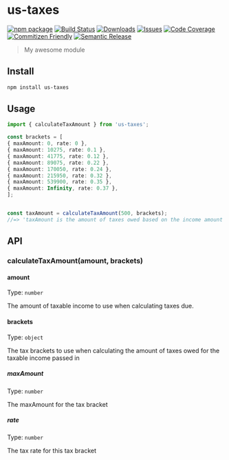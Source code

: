 # us-taxes

[![npm package][npm-img]][npm-url]
[![Build Status][build-img]][build-url]
[![Downloads][downloads-img]][downloads-url]
[![Issues][issues-img]][issues-url]
[![Code Coverage][codecov-img]][codecov-url]
[![Commitizen Friendly][commitizen-img]][commitizen-url]
[![Semantic Release][semantic-release-img]][semantic-release-url]

> My awesome module

## Install

```bash
npm install us-taxes
```

## Usage

```ts
import { calculateTaxAmount } from 'us-taxes';

const brackets = [
{ maxAmount: 0, rate: 0 },
{ maxAmount: 10275, rate: 0.1 },
{ maxAmount: 41775, rate: 0.12 },
{ maxAmount: 89075, rate: 0.22 },
{ maxAmount: 170050, rate: 0.24 },
{ maxAmount: 215950, rate: 0.32 },
{ maxAmount: 539900, rate: 0.35 },
{ maxAmount: Infinity, rate: 0.37 },
];


const taxAmount = calculateTaxAmount(500, brackets);
//=> 'taxAmount is the amount of taxes owed based on the income amount passed in'
```

## API

### calculateTaxAmount(amount, brackets)

#### amount

Type: `number`

The amount of taxable income to use when calculating taxes due.

#### brackets

Type: `object`

The tax brackets to use when calculating the amount of taxes owed for the taxable income passed in

##### maxAmount

Type: `number`

The maxAmount for the tax bracket

##### rate

Type: `number`

The tax rate for this tax bracket

[build-img]:https://github.com/jrusso1020/us-taxes/actions/workflows/release.yml/badge.svg
[build-url]:https://github.com/jrusso1020/us-taxes/actions/workflows/release.yml
[downloads-img]:https://img.shields.io/npm/dt/us-taxes
[downloads-url]:https://www.npmtrends.com/us-taxes
[npm-img]:https://img.shields.io/npm/v/us-taxes
[npm-url]:https://www.npmjs.com/package/us-taxes
[issues-img]:https://img.shields.io/github/issues/jrusso1020/us-taxes
[issues-url]:https://github.com/jrusso1020/us-taxes/issues
[codecov-img]:https://codecov.io/gh/jrusso1020/us-taxes/branch/main/graph/badge.svg
[codecov-url]:https://codecov.io/gh/jrusso1020/us-taxes
[semantic-release-img]:https://img.shields.io/badge/%20%20%F0%9F%93%A6%F0%9F%9A%80-semantic--release-e10079.svg
[semantic-release-url]:https://github.com/semantic-release/semantic-release
[commitizen-img]:https://img.shields.io/badge/commitizen-friendly-brightgreen.svg
[commitizen-url]:http://commitizen.github.io/cz-cli/

